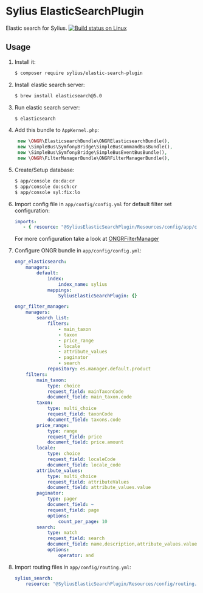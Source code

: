 Sylius ElasticSearchPlugin
==========================
Elastic search for Sylius.
[![Build status on Linux](https://img.shields.io/travis/Sylius/SyliusElasticSearchPlugin/master.svg)](https://travis-ci.org/Sylius/SyliusElasticSearchPlugin)

## Usage

1. Install it:

    ```bash
    $ composer require sylius/elastic-search-plugin
    ```

2. Install elastic search server:

    ```bash
    $ brew install elasticsearch@5.0
    ```

3. Run elastic search server:

    ```bash
    $ elasticsearch
    ```

4. Add this bundle to `AppKernel.php`:

    ```php
     new \ONGR\ElasticsearchBundle\ONGRElasticsearchBundle(),
     new \SimpleBus\SymfonyBridge\SimpleBusCommandBusBundle(),
     new \SimpleBus\SymfonyBridge\SimpleBusEventBusBundle(),
     new \ONGR\FilterManagerBundle\ONGRFilterManagerBundle(),
    ```

5. Create/Setup database:

    ```bash
    $ app/console do:da:cr
    $ app/console do:sch:cr
    $ app/console syl:fix:lo
    ```

7. Import config file in `app/config/config.yml` for default filter set configuration:

    ```yaml
    imports:
       - { resource: "@SyliusElasticSearchPlugin/Resources/config/app/config.yml" }
    ```
    For more configuration take a look at [ONGRFilterManager](http://docs.ongr.io/FilterManagerBundle)

8. Configure ONGR bundle in `app/config/config.yml`:

    ```yaml
    ongr_elasticsearch:
        managers:
            default:
                index:
                    index_name: sylius
                mappings:
                    SyliusElasticSearchPlugin: {}
    
    ongr_filter_manager:
        managers:
            search_list:
                filters:
                    - main_taxon
                    - taxon
                    - price_range
                    - locale
                    - attribute_values
                    - paginator
                    - search
                repository: es.manager.default.product
        filters:
            main_taxon:
                type: choice
                request_field: mainTaxonCode
                document_field: main_taxon.code
            taxon:
                type: multi_choice
                request_field: taxonCode
                document_field: taxons.code
            price_range:
                type: range
                request_field: price
                document_field: price.amount
            locale:
                type: choice
                request_field: localeCode
                document_field: locale_code
            attribute_values:
                type: multi_choice
                request_field: attributeValues
                document_field: attribute_values.value
            paginator:
                type: pager
                document_field: ~
                request_field: page
                options:
                    count_per_page: 10
            search:
                type: match
                request_field: search
                document_field: name,description,attribute_values.value
                options:
                    operator: and
    ```

8. Import routing files in `app/config/routing.yml`:

    ```yaml
    sylius_search:
        resource: "@SyliusElasticSearchPlugin/Resources/config/routing.yml"
    ```
